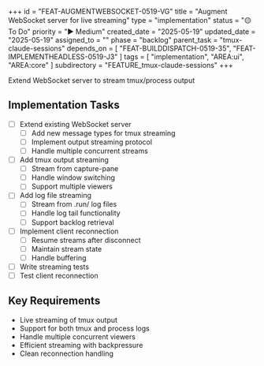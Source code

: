 +++
id = "FEAT-AUGMENTWEBSOCKET-0519-VG"
title = "Augment WebSocket server for live streaming"
type = "implementation"
status = "🟡 To Do"
priority = "▶️ Medium"
created_date = "2025-05-19"
updated_date = "2025-05-19"
assigned_to = ""
phase = "backlog"
parent_task = "tmux-claude-sessions"
depends_on = [
  "FEAT-BUILDDISPATCH-0519-35",
  "FEAT-IMPLEMENTHEADLESS-0519-J3"
]
tags = [ "implementation", "AREA:ui", "AREA:core" ]
subdirectory = "FEATURE_tmux-claude-sessions"
+++

Extend WebSocket server to stream tmux/process output

## Implementation Tasks
- [ ] Extend existing WebSocket server
  - [ ] Add new message types for tmux streaming
  - [ ] Implement output streaming protocol
  - [ ] Handle multiple concurrent streams
- [ ] Add tmux output streaming
  - [ ] Stream from capture-pane
  - [ ] Handle window switching
  - [ ] Support multiple viewers
- [ ] Add log file streaming
  - [ ] Stream from .run/ log files
  - [ ] Handle log tail functionality
  - [ ] Support backlog retrieval
- [ ] Implement client reconnection
  - [ ] Resume streams after disconnect
  - [ ] Maintain stream state
  - [ ] Handle buffering
- [ ] Write streaming tests
- [ ] Test client reconnection

## Key Requirements
- Live streaming of tmux output
- Support for both tmux and process logs
- Handle multiple concurrent viewers
- Efficient streaming with backpressure
- Clean reconnection handling
